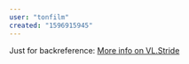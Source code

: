 ```yaml
---
user: "tonfilm"
created: "1596915945"
---
```


Just for backreference: [More info on VL.Stride](/blog/2020/vl-xenko-3d-engine-update-3)
